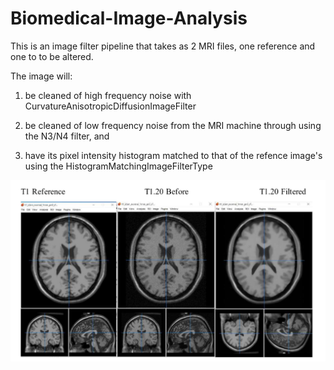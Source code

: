 # Biomedical-Image-Analysis

This is an image filter pipeline that takes as 2 MRI files, one reference and one to to be altered. 

The image will:

1. be cleaned of high frequency noise with CurvatureAnisotropicDiffusionImageFilter

2. be cleaned of low frequency noise from the MRI machine through using the N3/N4 filter, and

3. have its pixel intensity histogram matched to that of the refence image's using the HistogramMatchingImageFilterType

 

![alt text](https://github.com/JWu-Git/Biomedical-Image-Analysis/blob/main/Result.png)
